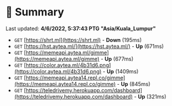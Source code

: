 # 📖 Summary
Last updated: **4/6/2022, 5:37:43 PTG "Asia/Kuala_Lumpur"**

- `GET` [https://shrt.ml](https://shrt.ml) - **Down** (195ms)
- `GET` [https://hst.aytea.ml/](https://hst.aytea.ml/) - **Up** (671ms)
- `GET` [https://memeapi.aytea.ml/gimme](https://memeapi.aytea.ml/gimme) - **Up** (677ms)
- `GET` [https://color.aytea.ml/4b31d6.png](https://color.aytea.ml/4b31d6.png) - **Up** (1409ms)
- `GET` [https://memeapi.aytea14.repl.co/gimme](https://memeapi.aytea14.repl.co/gimme) - **Up** (845ms)
- `GET` [https://teledrivemy.herokuapp.com/dashboard](https://teledrivemy.herokuapp.com/dashboard) - **Up** (321ms)

